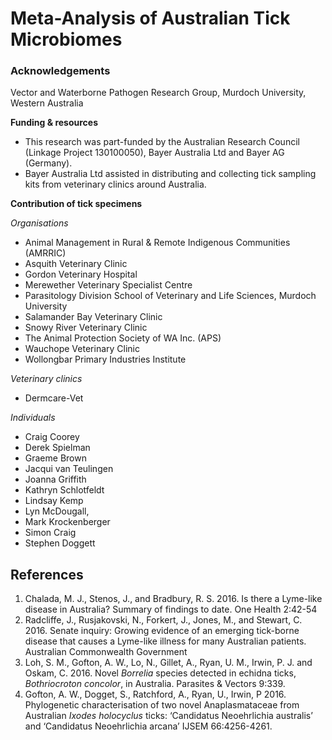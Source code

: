 # Meta-Analysis of Australian Tick Microbiomes

### Acknowledgements

Vector and Waterborne Pathogen Research Group, Murdoch University, Western Australia

**Funding & resources**
- This research was part-funded by the Australian Research Council (Linkage Project
130100050), Bayer Australia Ltd and Bayer AG (Germany).
- Bayer Australia Ltd assisted in distributing and collecting tick sampling kits from veterinary clinics around Australia.

**Contribution of tick specimens**

_Organisations_
- Animal Management in Rural & Remote Indigenous Communities (AMRRIC)
- Asquith Veterinary Clinic
- Gordon Veterinary Hospital
- Merewether Veterinary Specialist Centre
- Parasitology Division School of Veterinary and Life Sciences, Murdoch University
- Salamander Bay Veterinary Clinic
- Snowy River Veterinary Clinic
- The Animal Protection Society of WA Inc. (APS)
- Wauchope Veterinary Clinic
- Wollongbar Primary Industries Institute

_Veterinary clinics_
- Dermcare-Vet

_Individuals_
- Craig Coorey
- Derek Spielman
- Graeme Brown
- Jacqui van Teulingen
- Joanna Griffith
- Kathryn Schlotfeldt
- Lindsay Kemp
- Lyn McDougall,
- Mark Krockenberger
- Simon Craig
- Stephen Doggett

## References
1. Chalada, M. J., Stenos, J., and Bradbury, R. S. 2016. Is there a Lyme-like disease in Australia? Summary of findings to date. One Health 2:42-54
2. Radcliffe, J., Rusjakovski, N., Forkert, J., Jones, M., and Stewart, C. 2016. Senate inquiry: Growing evidence of an emerging tick-borne disease that causes a Lyme-like illness for many Australian patients. Australian Commonwealth Government
3. Loh, S. M., Gofton, A. W., Lo, N., Gillet, A., Ryan, U. M., Irwin, P. J. and Oskam, C. 2016. Novel _Borrelia_ species detected in echidna ticks, _Bothriocroton concolor_, in Australia. Parasites & Vectors 9:339.
4. Gofton, A. W., Dogget, S., Ratchford, A., Ryan, U., Irwin, P 2016. Phylogenetic characterisation of two novel Anaplasmataceae from Australian _Ixodes holocyclus_ ticks: ‘Candidatus Neoehrlichia australis’ and ‘Candidatus Neoehrlichia arcana’ IJSEM 66:4256-4261.
